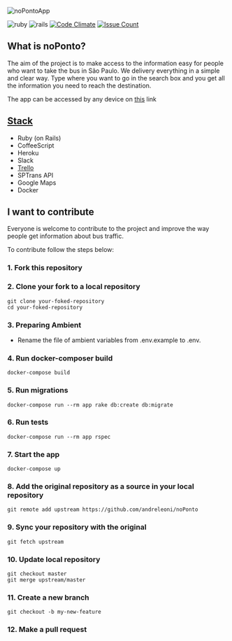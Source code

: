 ![noPontoApp](http://noponto.herokuapp.com/header.png)

![ruby](https://img.shields.io/badge/Ruby-2.3.4-red.svg)
![rails](https://img.shields.io/badge/Rails-5.0.1-red.svg)
[![Code Climate](https://codeclimate.com/github/andreleoni/noPonto/badges/gpa.svg)](https://codeclimate.com/github/andreleoni/noPonto) [![Issue Count](https://codeclimate.com/github/andreleoni/noPonto/badges/issue_count.svg)](https://codeclimate.com/github/andreleoni/noPonto)


## What is noPonto?

The aim of the project is to make access to the information easy for people who want to take the bus in São Paulo. We delivery everything in a simple and clear way. Type where you want to go in the search box and you get all the information you need to reach the destination.


The app can be accessed by any device on [this](http://noponto.herokuapp.com/) link

## [Stack](https://stackshare.io/noponto)
- Ruby (on Rails)
- CoffeeScript
- Heroku
- Slack
- [Trello](https://trello.com/b/paM4tPSh/nopontoapp)
- SPTrans API
- Google Maps
- Docker

## I want to contribute

Everyone is welcome to contribute to the project and improve the way people get information about bus traffic.

To contribute follow the steps below:

### 1. Fork this repository
### 2. Clone your fork to a local repository
```
git clone your-foked-repository
cd your-foked-repository
```
### 3. Preparing Ambient
- Rename the file of ambient variables from .env.example to .env.

### 4. Run docker-composer build
```
docker-compose build
```
### 5. Run migrations
```
docker-compose run --rm app rake db:create db:migrate
```
### 6. Run tests
```
docker-compose run --rm app rspec
```
### 7. Start the app
```
docker-compose up
```
### 8. Add the original repository as a source in your local repository
```
git remote add upstream https://github.com/andreleoni/noPonto
```
### 9. Sync your repository with the original
```
git fetch upstream
```
### 10. Update local repository
```
git checkout master
git merge upstream/master
```
### 11. Create a new branch
```
git checkout -b my-new-feature
```
### 12. Make a pull request
